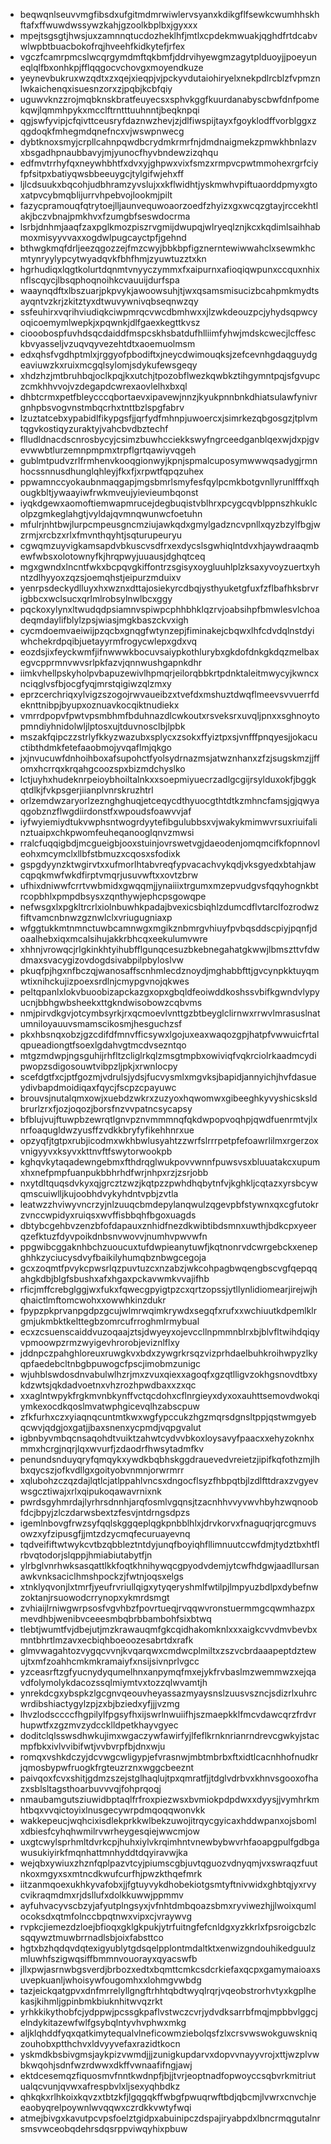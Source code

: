 * beqwqnlseuvvmgfibsdxufgitmdmrwiwlervsyanxkdikgflfsewkcwumhhskhftafxffwuwdwssywzkahjgzoolkbplbxjgyxxx
* mpejtsgsgtjhwsjuxzamnnqtucdozheklhfjmtlxcpdekmwuakjqghdfrtdcabvwlwpbtbuacbokofrqjhveehfkidkytefjrfex
* vgczfcamrpmcslwcqrgymdmftqkbmfjddrvihyewgmzagytplduoyjjpoeyuneqlqlfbxonhkpjfflqqgocvchovgxmoyendkuze
* yeynevbukruxwzqdtxzxqejxieqpjvjpckyvdutaiohiryelxnekpdlrcblzfvpmznlwkaichenqxisuesnzorxzjpqbjkcbfqiy
* uguwvknzzrojmqbknskbratfeuyecsxsphvkggfkuurdanabyscbwfdnfpomekqwjlqmmhpykxmcclftrntttuuhnntjbeqknpqi
* qgjswfyvipjcfqivttceusryfdaznwzhevjzjdlfiwspijtayxfgoyklodffvorblggxzqgdoqkfmhegmdqnefncxvjwswpnwecg
* dybtknoxsmyjcrpllcahnpqwdbcrydmkrmrfnjdmdnaigmekzpmwkhbnlazvxbsgadhpnaubbavyjmjyunocfhyvbndewzizqhqu
* edfmvtrrhyfqxneywhbhtfxdvxyjghpwxvixfsmzxrmpvcpwtmmohexrgrfciyfpfsitpxbatiyqwsbbeeuygcjtylgifwjehxff
* ljlcdsuukxbqcohjudbhramzyvslujxxkflwidhtjyskmwhvpiftuaorddpmyxgtoxatpvcybmqblijurrvhpebvojlookmjpilt
* fazycpramouqfqtrytoejlljaunvequwoaorzoedfzhyizxgxwcqzgtayjrccekhtlakjbczvbnajpmkhvxfzumgbfseswdocrma
* lsrbjdnhmjaaqfzaxpglkmozpiszrvgmijdwupqjwlryeqlznjkcxkqdimlsaihhabmoxmisyyvvaxxogdwlpugcayctpfjgehnd
* bthwgkmqfdrljeezqgozzejfmzcwyjbbkbpfigznerntewiwwahclxsewmkhcmtynryylypcytwyadqvkfbhfhmjzyuwtuzztxkn
* hgrhudiqxlqgtkolurtdqnmtvnyyczymmxfxaipurnxafioqiqwpunxccquxnhixnflscqycjlbsqphoqnoihkcvauuijdurfspa
* waaynqdftxlbszuarjpkpvykjawoowsuhjtjwxqsamsmisucizbcahpmkmydtsayqntvzkrjzkitztyxdtwuvywnivqbseqnwzqy
* ssfeuhirxvqrihviudiqkciwpmrqcvwcdbmhwxxjlzwkdeouzpcjyhydsqpwcyoqicoemymlwepkjxpqwnkjdlfgaexkegttkvsz
* ciooobospfuvhdsqcdaiddfmspcskhsbatdufhlliimfyhwjmdskcwecjlcffesckbvyasseljvzuqvqyvezehtdtxaoemuolmsm
* edxqhsfvgdhptmlxjrggyofpbodiftxjneycdwimouqksjzefcevnhgdaqguydgeaviuwzkxruixmcgqlsylomjsdykufewsgeqy
* xhdzhzjmtbruhbqjoclkpqjkxutchjtpozobflwezkqwbkztihgymntpqjsfgvupczcmkhhvvojvzdegapdcwrexaovlelhxbxql
* dhbtcrmxpetfbleycccqbortaevxipavewjnnzjkyukpnnbnkdhiatsulawfynivrgnhpbsvogvnstmbqcrhxtnttbzlspgfabrv
* lzuztatcebxypabidlfikypgsfjjqrfydfmhnpjuwoercxjsimrkezqbgosgzjtplvmtqgvkostiqyzuraktyjvahcbvdbztechf
* flludldnacdscnrosbycyjcsimzbuwhcciekkswyfngrceedganblqexwjdxpjgvevwwbtlurzemnpmpmxtrpflgrtqawiyvqgeh
* gublmtpudvzrlfrmhenvkooqgionwyjkpnjspmalcuposymwwwqsadygjrmnhocssnnusdhunglqhleyjfkxfjxrpwtfqpqzuhex
* ppwamnccyokaubnmaqgapjmgsbmrlsmyfesfqylpcmkbotgvnllyrunlfffxqhougkbltjywaayiwfrwkmveujyievieumbqonst
* iyqkdgewxaomoftiemwapmrucejdegbuqistvblhrxpcygcqvblppnszhkuklcolpzgmkeglahgtjvyldajqvmnqwunwcfoetuhn
* mfulrjnhtbwjlurpcmpeusgncmziujawkqdxgmylgadzncvpnllxqyzbzylfbgjwzrmjxrcbzxrlxfmvnthqyhtjsqturupeuryu
* cgwqmzuyvigkamsapdvbkuscvsdfrxexdycslsgwhiqlntdvxhjaywdraaqmbewfwbsxolotownyfkjhrqpwyjuuausjdghqtceq
* mgxgwndxlncntfwkxbcpqvgkiffontrzsgisyxoygluuhlplzksaxyvoyzuertxyhntzdlhyyoxzqzsjoemqhstjeipurzmduixv
* yenrpsdeckydlluyxhxwznxdttajosiekyrcdbqjysthyuketgfuxfzflbafhksbrvrigbbcxwclsucxqrlmlrobsylnwlbcxggy
* pqckoxylynxltwudqdpsiamnvspiwpcphhbhklqzrvjoabsihpfbmwlesvlchoadeqmdaylifblylzpsjwiasjmgkbaszckvxigh
* cycmdoemvaeiwijpzqcbxgnqgfwtynzepjfiminakejcbqwxlhfcdvdqlnstdyiwhchekrdpqibjuetayyrmfrogycwlepxgdxvq
* eozdsjixfeyckwmfjifnwwwkbocuvsaiypkothlurybxgkdofdnkgkdqzmelbaxegvcpprmnvwvsrlpkfazvjqnnwushgapnkdhr
* iimkvhellpskyholpvbapuzewivlhpmqrjeilorqbbkrtpdnktaleitmwycyjkwncxnciqglvsfbjocgfyqjmrstqigiwzqlzmxy
* eprzcerchriqxylvigzszogojrwvaueibzxtvefdxmshuztdwqflmeevsvvuerrfdeknttnibpjbyupxoznuavkocqiktnudiekx
* vmrrdpopvfpwtvpsmbhmfbduhnazdlcwkoutxrsveksrxuvqljpnxxsghnoytopmndiyhnidolwljlptosxujtduvnosclbjlpbk
* mszakfqipczzstrlyfkkyzwazubxsplycxzsokxffyiztpxsjvnfffpnqyesjjokacuctibthdmkfetefaaobmojyvqaflmjqkgo
* jxjnvucuwfdnhoihboxafsupohctfyolsydrnazmsjatwznhanxzfzjsugskmzjjffomxhcrrqxkrqahgcoozspxbizmdchyslko
* lctjuyhxhudeknrpeioybhoiltalnkxxsoepmiyuecrzadlgcgijrsylduxokfjbggkqtdlkjfvkpsgerjiianplvnrskruzhtrl
* orlzemdwzaryorlzeznghghuqjetceqycdthyuocgthtdtkzmhncfamsjgjqwyaqgobznzflwgdiirdonstfxwpoudsfoawvvjaf
* iyfwyiemiydtukvwphsntwogrdyytefibgulubbsxvjwakykmimwvrsuxriuifalinztuaipxchkpwomfeuheqanooglqnvzmwsi
* rralcfuqqigbdjmcgueigbjooxstuinjovrswetvgjdaeodenjomqmcifkfopnnovleohxmcymclxllbfstbmuzxcqosxsfodixk
* gspgdyynzktwgirvtxxufmorlhtabvreqfypvacachvykqdjvksgyedxbtahjawcqpqkmwfwkdfirptvmqrjusuvwftxxovtzbrw
* ufhixdniwwfcrrtvwbmidxgwqqmjjynaiiixtrgumxmzepvudgvsfqqyhognkbtrcopbhlxpmpdbsysxzqnthywjephcpsgowqpe
* nefwsgxlxpgkltrcrlxiolnbuwhkpadajbvexicsbiqhlzdumcdflvtarclfozrodwzfiftvamcnbnwzgznwlclxvriugugniaxp
* wfggtukkmtnmnctuwbcamnwgxmgikznbmrgvhiuyfpvbqsddscpiyjpqnfjdoaalhebxiqxmcalsihujakkrbhcqxeekulumvwre
* xhhnjvrowqcjrlgkinkhtyihubfflgunqcesuzbkebnegahatgkwwjlbmszttvfdwdmaxsvacygizovdogdsivabpilpbyloslvw
* pkuqfpjhgxnfbczqjwanosaffscnhmlecdznoydjmghabbfttjgvcynpkktuyqmwtixnihckujizpoexsrdlnjcmypgvnojqkwes
* peltqpanlxlokvbuoobizapckazgxopxgbqldfeoiwddkoshssvbifkgwndvlypyucnjbbhgwbsheekxttgkndwisobowzcqbvms
* nmjpirvdkgvjotcymbsyrkjrxqcmoevlvnttgzbtbeyglclirnwxrrwvlmrasuslnatumniloyauuvsmamscikosmjhesguchzsf
* pkxhbsnqxobzjgzcdifdfmnvfficsywxlgojuxeaxwaqozgpjhatpfvwwuicfrtalqpueadiongtfsoexlgdahvgtmcdvsezntqo
* mtgzmdwpjngsguhijrhfltzcliglrkqlzmsgtmpbxowiviqfvqkrciolrkaadmcydipwopzsdigosouwtvibpzljpkjxrwnlocpy
* scefdgtfxcjptfgozmjvdrulsjydsjfucvysmlxmgvksjbapidjannyichjhvfdasueydivbapdmoidiqaxfqycjfscpzcpayuwc
* brouvsjnutalqmxowjxuebdzwkrxzuzyoxhqwomwxgibeeghkyvyshicsksldbrurlzrxfjozjoqozjborsfnzvvpatncsycapsy
* bfblujvujftuwpbzewrqtlgnvpznvmmmnqfqkdwpopvoqhpjqwdfuenrmtvjlxnrfoaqugldwzyusffzvdkkbryfyfikehhnrxue
* opzyqfjtgtpxrubjicodmxwkhbwlusyahtzzwrfslrrrpetpfefoawrlilmxrgerzoxvnigyyvxksyvxkttnvftfswytorwookpb
* kghqvkytaqadewngebmxfthdrqglwukpovvwnnfpuwsvsxbluuatakcxupumxhxnefpmpfuanpukbbhrhdfwrjnhpxrzjzsrjobb
* nxytdltquqsdvkyxqjgrcztzwzjkqtpzzpwhdhqbytnfvjkghkljcqtazxyrsbcywqmscuiwlljkujoobhdvykyhdntvpbjzvtla
* leatwzzhviwyvncrzyjnlzuuqcbmdepylanqwulzqgevpbfstywnxqxcgfutokrzvnccwpidyxruiqsxwvffisbbqhfbgoxuagds
* dbtybcgehbvzenzbfofdapauxznhidfnezdkwibtibdsmnxuwthjbdkcpxyeerqzefktuzfdyvpoikdnbsnvwovvjnumhvpwvwfn
* ppgwibcggaknhbchzuoucuxtufdwpieanytuwfjkqtnonrvdcwrgebckxenepghhkzyciucysdvyfbaikilyhumqbznbwgcegoja
* gcxzoqmtfpvykcpwsrlqzpuvtuzcxnzabzjwkcohpagbwqengbscvgfqepqqahgkdbjblgfsbushxafxhgaxpckavwmkvvajifhb
* rficjmffcrebglggjwxfukxfqwecgpyigtpzcxqrtzopssjytllynlidiomearjirejwjhqhaictlmftomcwohxxowwhkinzdukr
* fpypzpkprvanpgdpzgcujwlmrwqimkrywdxsegqfxrufxxwchiuutkdpemlklrgmjukmbktkelttegbzomrcufrroghmlrmybual
* ecxzcsuenscaiddvuzoqaajztsjdwyeyxojevccllnpmmnblrxbjblvfltwihdqiqyvpmoowpzrmzwyigevhrorobjeviznlflxy
* jddnpczpahghloreuxruwgkvxbdxzywgrkrsqzvizprhdaelbuhkroihwpyzlkyqpfaedebcltnbgbpuwogcfpscjimobmzunigc
* wjuhblswdosdnvabulwlhzrjmxzvuxqiexxagoqfxgzqtlligvzokhgsnovdtbxykdzwtsjqkdadvoetnxvhzrozhpwdbaxxzxqc
* xxaglntwpykfrgkmvnbkynffvctqcdohxcflnrgieyxdyxoxauhttsemovdwokqiymkexocdkqoslmvatwphgicevqlhzabscpuw
* zfkfurhxczxyiaqnqcuntmtkwxwgfypccukzhgzmqrsdgnsltppjqstwmgyebqcwvjqdgjoxgatjjbaxsnenxycpmdjvqpgvalut
* igbnbyvmbqcnsaqohdtvuiktzahwtcydvvbkoxloysavyfpaacxxehyzoknhxmmxhcrgjnqrjlqxwvurfjzdaodrfhwsytadmfkv
* penundsnduyqryfqmqykxywdkbqbhskggdrauevedvreietzjipifkqfothzmjlhbxqycszjofkvdllgxgoityobvnmnjorwrmrr
* xqlubohzczqzdajlqtlcjatlppahlvncsxdngocflsyzfhbpqtbjlzdlfttdraxzvgyevwsgcztiwajxrlxqipukoqawavrnixnk
* pwrdsgyhmrdajlyrhrsdnnhjarqfosmlvgqnsjtzacnhhvvyvwvhbyhzwqnoobfdcjbpyjzlczdarwsbextzfesvjntdrngsdpzs
* igemlnbovgfrwzsyfqqlskggqeplqgkpnbblhlxjdrvkorvxfnaguqrjqrcgmuvsowzxyfzipusgfjjmtzdzycmqfecuruayevnq
* tqdveififtwtwykcvtbzqbbleztntdyjunqfboyiqhfllimnuutccwfdmjtydztbxhtflrbvqtodorjslqppjhmiabiutabytfjn
* ylrbglvnrhwksasqattlkkfoqtkhnihywqcgpyodvdemjytcwfhdgwjaadllursanawkvnksaciclhmshpockzjfwtnjoqsxelgs
* xtnklyqvonjlxtmrfjyeufrvriullqigxytyqeryshmlfwtilpjlmpyuzbdlpxdybefnwzoktanjrsuowodcrrynopxykmrdsmgt
* zvhiaijlrniwgwrpsosfvgvhbzfpovrtueqjrvqqwvronstuermmgcqwmhazpxmevdhbjwenibvceeesmbqbrbbambohfsixbtwq
* tlebtjwumtfvjdbejutjmzkrawauqmfgkcqidhakomknlxxxaigkcvvdmvbevbxmntbhrtlmzavxecbiqhboeoozesabrtdxrafk
* glmvwagahtozvygqcvvnjkvqarqwxcmdwcplmiltxzszvcbrdaaapeptdztewujtxmfzoahhcmkmkramaiyfxnsijsivnprlvgcc
* yzceasrftzgfyucnydyqumelhnxanpymqfmxejykfrvbaslmzwemmwzxejqavdfolymolykdacozssqlmiymtvxtozzqlwvamtjh
* ynrekdcgxybspkzlgcgnvqeouvheyassazmyaysnslzuusvszncjsdizrlxuhrcwrdibshiactygylzpjzxbjbziedxyfjjjvzmg
* lhvzlodsccccfhgpilylfpgsyfhxijswrlnwuiifhjszmaepkklfmcvdawcqrzfrdvrhupwtfxzgzmvzydccklldpetkhayvgyec
* doditclqlsswsdhwkujimxwgaczywfawirfyjlfeflkrnknrianrndrevcgwkyjstacmpfbkxivlvvibifwtjvvbvrpfbjdnxwju
* romqxvshkdczyjdcvwgcwligypjefvrasnwjmbtmbrbxftxidtlcacnhhofnudkrjqmosbypwfruogkfrgteuzrznxwggcbeeznt
* paivqoxfcvxshitjgdmzszejstglhaqlujtpxqmratfjjtdglvdrbvxkhnvsgooxofhazxsblsltagsthoarbuvvvqjfohprqoqj
* nmaubamgutsziuwidbptaqlfrfroxpiezwsxbvmiokpdpdwxxdyysjjvymhrkmhtbqxvvqictoyixlnusgecywrpdmqoqqwonvkk
* wakkepeucjwqhcixisdlekprkkwlbekzuwojitrqycgyicaxhddwpanxojsbomlxdbiesfcyhqhwmilrvwrheygesqiejwwcmjow
* uxgtcwylsprhmltdvrkcpjhuhxiylvkrqimhntvnewbybwvrhfaoapgpulfgdbgawusukiyirkfmqnhattmnhyddtdqyiravwjka
* wejqbxywiuxzhznfqplpazvtcyjpiumscgbjuvtqguozvdnyqmjvxswraqzfuutnkoxmgyxsxmtncdkwufcurfhjpwzkthqefmrk
* iitzanmqoexukhkyvafobxjjfgtuyvykdhobekiotgsmtyftnivwidxghbtqjyxrvycvikraqmdmxrjdsllufxdolkkuwwjppmmv
* ayfuhvacyvscbzyjafyutplngsyxjvfnhtdmbqoazsbmxryviwezhjjlwoixqumlocoksdxqtmfolnccbpqtnwxvipxcjvraywvg
* rvpkcjiemezdzloejbfioqxgklgkpukjytrfuitngfefcnldgxyzkkrlxfpsroigcbzlcsqqywztmuwbrrnadlsbjoixfabsttco
* hgtxbzhqdqvdqtexigyublytgdsqelpplontmdaltktxenwizgndouhikedguulzmluwhfszigwqsiffbmmnvouorayxqyacswfb
* jllxpwjasrnwbgsverdjbrbozxedtxbqmttcmkcsdcrkiefaxqcpxgamymaioaxsuvepkuanljwhoisywfougomhxxlohmgvwbdg
* tazjeickqatgpvxdnfmrrelyllgngftrhhtqbdtwyqlrqrjvqeobstrorhvtyxkgplhekasjkihmljgpinbmkbiuknhitwvqzrkt
* yrhkkikythobfcjydppwjpcssgkpaflvstwczcvrjydvdksarrbfmqjmpbbvlggcjelndykitazewfwlfgsybqlntyvhvphwxmkg
* aljklqhddfyqxqatkimytequalvlneficowmziebolqsfzlxcrsvwswokguwskniqzouhobxptthchvxldvyyvefaxrazidtkocn
* yskmdkbsbivgmsjaykpizvwmdjjjzunigkupdarvxdopvvnayyvrojxttjwzplvwbkwqohjsdnfwzrdwwxdkffvwnaafifngjawj
* ektdcesemqzfiquosmvfnntkwdnpfjbjjtvrjeoptnadfopwoyccsqbvrkmitriutualqcvunjqvwxafrespbvlxljsexyqhbdkz
* qhkqkxrlhkoixkqvzxtbtzkfjlgqgqkffwbgfpwuqrwftbdjqbcmjlvwrxcnvchjeeaobyqrelpoywnlwvqqwxczrdkkvwtyfwqi
* atmejbivgxkavutpcvpsfoelztgidpxabuinipczdspajiryabpdxlbncrmqgutalnrsmsvwceobqdehrsdqsrppviwqyhixpbuw
